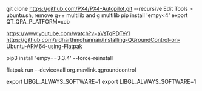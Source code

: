 
git clone https://github.com/PX4/PX4-Autopilot.git --recursive
Edit Tools > ubuntu.sh, remove g++ multilib and g multilib
pip install 'empy<4'
export QT_QPA_PLATFORM=xcb

https://www.youtube.com/watch?v=aVsTqPDTeYI
https://github.com/sidharthmohannair/Installing-QGroundControl-on-Ubuntu-ARM64-using-Flatpak

pip3 install 'empy==3.3.4' --force-reinstall

flatpak run --device=all org.mavlink.qgroundcontrol

export LIBGL_ALWAYS_SOFTWARE=1
export LIBGL_ALWAYS_SOFTWARE=1
